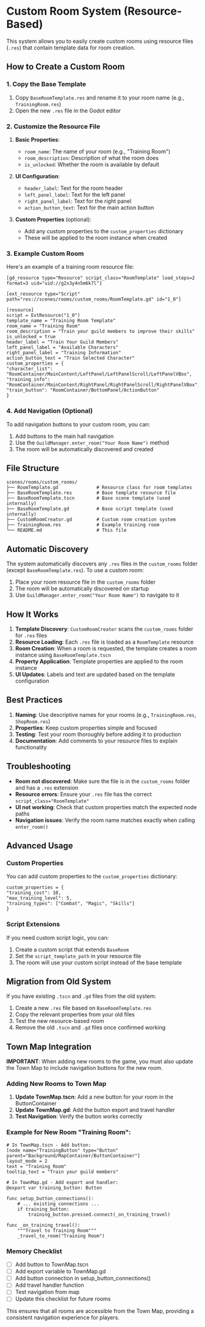 # Custom Room System (Resource-Based)

This system allows you to easily create custom rooms using resource files (`.res`) that contain template data for room creation.

## How to Create a Custom Room

### 1. Copy the Base Template

1. Copy `BaseRoomTemplate.res` and rename it to your room name (e.g., `TrainingRoom.res`)
2. Open the new `.res` file in the Godot editor

### 2. Customize the Resource File

1. **Basic Properties**:
   - `room_name`: The name of your room (e.g., "Training Room")
   - `room_description`: Description of what the room does
   - `is_unlocked`: Whether the room is available by default

2. **UI Configuration**:
   - `header_label`: Text for the room header
   - `left_panel_label`: Text for the left panel
   - `right_panel_label`: Text for the right panel
   - `action_button_text`: Text for the main action button

3. **Custom Properties** (optional):
   - Add any custom properties to the `custom_properties` dictionary
   - These will be applied to the room instance when created

### 3. Example Custom Room

Here's an example of a training room resource file:

```gdscript
[gd_resource type="Resource" script_class="RoomTemplate" load_steps=2 format=3 uid="uid://g2x3y4n5m6k7l"]

[ext_resource type="Script" path="res://scenes/rooms/custom_rooms/RoomTemplate.gd" id="1_0"]

[resource]
script = ExtResource("1_0")
template_name = "Training Room Template"
room_name = "Training Room"
room_description = "Train your guild members to improve their skills"
is_unlocked = true
header_label = "Train Your Guild Members"
left_panel_label = "Available Characters"
right_panel_label = "Training Information"
action_button_text = "Train Selected Character"
custom_properties = {
"character_list": "RoomContainer/MainContent/LeftPanel/LeftPanelScroll/LeftPanelVBox",
"training_info": "RoomContainer/MainContent/RightPanel/RightPanelScroll/RightPanelVBox",
"train_button": "RoomContainer/BottomPanel/ActionButton"
}
```

### 4. Add Navigation (Optional)

To add navigation buttons to your custom room, you can:

1. Add buttons to the main hall navigation
2. Use the `GuildManager.enter_room("Your Room Name")` method
3. The room will be automatically discovered and created

## File Structure

```
scenes/rooms/custom_rooms/
├── RoomTemplate.gd              # Resource class for room templates
├── BaseRoomTemplate.res         # Base template resource file
├── BaseRoomTemplate.tscn        # Base scene template (used internally)
├── BaseRoomTemplate.gd          # Base script template (used internally)
├── CustomRoomCreator.gd         # Custom room creation system
├── TrainingRoom.res             # Example training room
└── README.md                    # This file
```

## Automatic Discovery

The system automatically discovers any `.res` files in the `custom_rooms` folder (except `BaseRoomTemplate.res`). To use a custom room:

1. Place your room resource file in the `custom_rooms` folder
2. The room will be automatically discovered on startup
3. Use `GuildManager.enter_room("Your Room Name")` to navigate to it

## How It Works

1. **Template Discovery**: `CustomRoomCreator` scans the `custom_rooms` folder for `.res` files
2. **Resource Loading**: Each `.res` file is loaded as a `RoomTemplate` resource
3. **Room Creation**: When a room is requested, the template creates a room instance using `BaseRoomTemplate.tscn`
4. **Property Application**: Template properties are applied to the room instance
5. **UI Updates**: Labels and text are updated based on the template configuration

## Best Practices

1. **Naming**: Use descriptive names for your rooms (e.g., `TrainingRoom.res`, `ShopRoom.res`)
2. **Properties**: Keep custom properties simple and focused
3. **Testing**: Test your room thoroughly before adding it to production
4. **Documentation**: Add comments to your resource files to explain functionality

## Troubleshooting

- **Room not discovered**: Make sure the file is in the `custom_rooms` folder and has a `.res` extension
- **Resource errors**: Ensure your `.res` file has the correct `script_class="RoomTemplate"`
- **UI not working**: Check that custom properties match the expected node paths
- **Navigation issues**: Verify the room name matches exactly when calling `enter_room()`

## Advanced Usage

### Custom Properties

You can add custom properties to the `custom_properties` dictionary:

```gdscript
custom_properties = {
"training_cost": 10,
"max_training_level": 5,
"training_types": ["Combat", "Magic", "Skills"]
}
```

### Script Extensions

If you need custom script logic, you can:

1. Create a custom script that extends `BaseRoom`
2. Set the `script_template_path` in your resource file
3. The room will use your custom script instead of the base template

## Migration from Old System

If you have existing `.tscn` and `.gd` files from the old system:

1. Create a new `.res` file based on `BaseRoomTemplate.res`
2. Copy the relevant properties from your old files
3. Test the new resource-based room
4. Remove the old `.tscn` and `.gd` files once confirmed working

## Town Map Integration

**IMPORTANT**: When adding new rooms to the game, you must also update the Town Map to include navigation buttons for the new room.

### Adding New Rooms to Town Map

1. **Update TownMap.tscn**: Add a new button for your room in the ButtonContainer
2. **Update TownMap.gd**: Add the button export and travel handler
3. **Test Navigation**: Verify the button works correctly

### Example for New Room "Training Room":

```gdscript
# In TownMap.tscn - Add button:
[node name="TrainingButton" type="Button" parent="Background/MapContainer/ButtonContainer"]
layout_mode = 2
text = "Training Room"
tooltip_text = "Train your guild members"

# In TownMap.gd - Add export and handler:
@export var training_button: Button

func setup_button_connections():
    # ... existing connections ...
    if training_button:
        training_button.pressed.connect(_on_training_travel)

func _on_training_travel():
    """Travel to Training Room"""
    _travel_to_room("Training Room")
```

### Memory Checklist

- [ ] Add button to TownMap.tscn
- [ ] Add export variable to TownMap.gd
- [ ] Add button connection in setup_button_connections()
- [ ] Add travel handler function
- [ ] Test navigation from map
- [ ] Update this checklist for future rooms

This ensures that all rooms are accessible from the Town Map, providing a consistent navigation experience for players.

